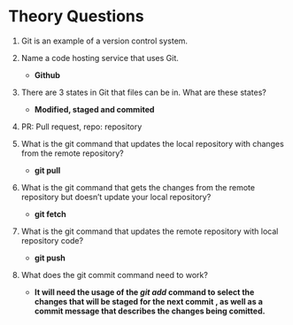 # Theory Questions
1. Git is an example of a version control system.
2. Name a code hosting service that uses Git.
   - **Github**

3. There are 3 states in Git that files can be in. What are these states?
   - **Modified, staged and commited**
4. PR: Pull request,  repo: repository
5. What is the git command that updates the local repository with changes from the remote repository? 
   - **git pull**
6. What is the git command that gets the changes from the remote repository but doesn’t update your local repository?
   - **git fetch** 
7. What is the git command that updates the remote repository with local repository code?
   - **git push**
8. What does the git commit command need to work?
   - **It will need the usage of the _git add_ command to
select the changes that will be staged for the next commit , as well as
a commit message that describes the changes being comitted.**